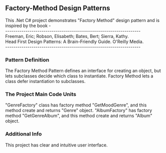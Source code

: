 ## Factory-Method Design Patterns

This .Net C# project demonstrates "Factory Method" design pattern and is inspired by the book -   
	-------------------------------------------------------------------  
	Freeman, Eric; Robson, Elisabeth; Bates, Bert; Sierra, Kathy.   
	Head First Design Patterns: A Brain-Friendly Guide. O'Reilly Media.  
	-------------------------------------------------------------------

### Pattern Definition

The Factory Method Pattern defines an interface for creating an object, 
but lets subclasses decide which class to instantiate. 
Factory Method lets a class defer instantiation to subclasses.

### The Project Main Code Units

"GenreFactory" class has factory method "GetMoodGenre", 
	and this method create and returns "Genre" object. 
"AlbumFactory" has factory method "GetGenreAlbum", 
	and this method create and returns "Album" object.

### Additional Info

This project has clear and intuitive user interface.

